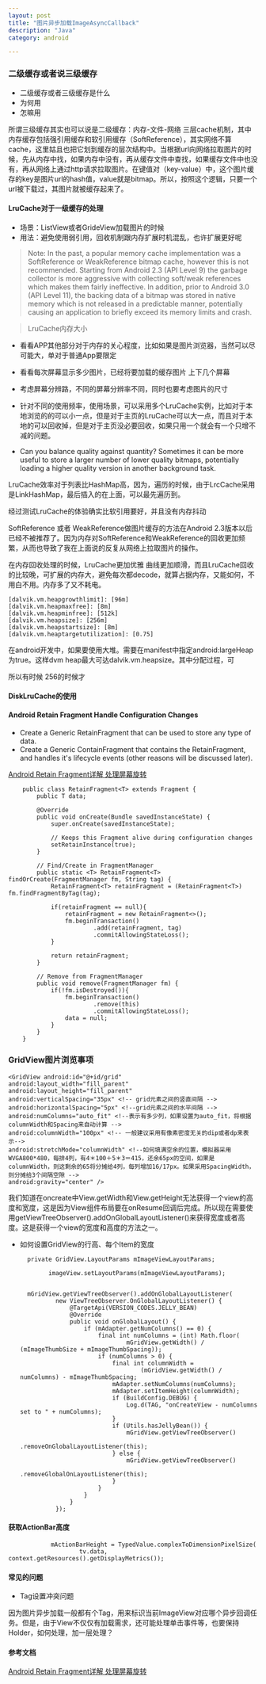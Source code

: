 ```yaml
---
layout: post
title: "图片异步加载ImageAsyncCallback"
description: "Java"
category: android

---
```


### 二级缓存或者说三级缓存

* 二级缓存或者三级缓存是什么
* 为何用
* 怎嘛用


所谓三级缓存其实也可以说是二级缓存：内存-文件-网络 三层cache机制，其中内存缓存包括强引用缓存和软引用缓存（SoftReference），其实网络不算cache，这里姑且也把它划到缓存的层次结构中。当根据url向网络拉取图片的时候，先从内存中找，如果内存中没有，再从缓存文件中查找，如果缓存文件中也没有，再从网络上通过http请求拉取图片。在键值对（key-value）中，这个图片缓存的key是图片url的hash值，value就是bitmap。所以，按照这个逻辑，只要一个url被下载过，其图片就被缓存起来了。

#### LruCache对于一级缓存的处理

* 场景：ListView或者GrideView加载图片的时候
* 用法：避免使用弱引用，回收机制跟内存扩展时机混乱，也许扩展更好呢

> Note: In the past, a popular memory cache implementation was a SoftReference or WeakReference bitmap cache, however this is not recommended. Starting from Android 2.3 (API Level 9) the garbage collector is more aggressive with collecting soft/weak references which makes them fairly ineffective. In addition, prior to Android 3.0 (API Level 11), the backing data of a bitmap was stored in native memory which is not released in a predictable manner, potentially causing an application to briefly exceed its memory limits and crash.


> LruCache内存大小

* 看看APP其他部分对于内存的关心程度，比如如果是图片浏览器，当然可以尽可能大，单对于普通App要限定

* 看看每次屏幕显示多少图片，已经将要加载的缓存图片 上下几个屏幕

* 考虑屏幕分辨路，不同的屏幕分辨率不同，同时也要考虑图片的尺寸

* 针对不同的使用频率，使用场景，可以采用多个LruCache实例，比如对于本地浏览的的可以小一点，但是对于主页的LruCache可以大一点，而且对于本地的可以回收掉，但是对于主页没必要回收，如果只用一个就会有一个只增不减的问题。

* Can you balance quality against quantity? Sometimes it can be more useful to store a larger number of lower quality bitmaps, potentially loading a higher quality version in another background task.



LruCache效率对于列表比HashMap高，因为，遍历的时候，由于LrcCache采用是LinkHashMap，最后插入的在上面，可以最先遍历到。

经过测试LruCache的体验确实比软引用要好，并且没有内存抖动

SoftReference 或者 WeakReference做图片缓存的方法在Android 2.3版本以后已经不被推荐了。因为内存对SoftReference和WeakReference的回收更加频繁，从而也导致了我在上面说的反复从网络上拉取图片的操作。

在内存回收处理的时候，LruCache更加优雅 曲线更加顺滑，而且LruCache回收的比较晚，可扩展的内存大，避免每次都decode，就算占据内存，又能如何，不用白不用。内存多了又不耗电。
	
	[dalvik.vm.heapgrowthlimit]: [96m]
	[dalvik.vm.heapmaxfree]: [8m]
	[dalvik.vm.heapminfree]: [512k]
	[dalvik.vm.heapsize]: [256m]
	[dalvik.vm.heapstartsize]: [8m]
	[dalvik.vm.heaptargetutilization]: [0.75]
 
在android开发中，如果要使用大堆。需要在manifest中指定android:largeHeap为true。这样dvm heap最大可达dalvik.vm.heapsize。其中分配过程，可
    
所以有时候 256的时候才

#### DiskLruCache的使用

#### Android Retain Fragment  Handle Configuration Changes

* Create a Generic RetainFragment<T> that can be used to store any type of data.
* Create a Generic ContainFragment<T> that contains the RetainFragment<T>, and handles it's lifecycle events (other reasons will be discussed later).

[Android Retain Fragment详解 处理屏幕旋转](http://bcorso.github.io/android-retain-fragment/)

		public class RetainFragment<T> extends Fragment {
		    public T data;
		
		    @Override
		    public void onCreate(Bundle savedInstanceState) {
		        super.onCreate(savedInstanceState);
		
		        // Keeps this Fragment alive during configuration changes
		        setRetainInstance(true);
		    }
		    
		    // Find/Create in FragmentManager
		    public static <T> RetainFragment<T> findOrCreate(FragmentManager fm, String tag) {
		        RetainFragment<T> retainFragment = (RetainFragment<T>) fm.findFragmentByTag(tag);
		
		        if(retainFragment == null){
		            retainFragment = new RetainFragment<>();
		            fm.beginTransaction()
		                    .add(retainFragment, tag)
		                    .commitAllowingStateLoss();
		        }
		
		        return retainFragment;
		    }
		
		    // Remove from FragmentManager
		    public void remove(FragmentManager fm) {
		        if(!fm.isDestroyed()){
		            fm.beginTransaction()
		                    .remove(this)
		                    .commitAllowingStateLoss();
		            data = null;
		        }
		    }
		}

### GridView图片浏览事项



	<GridView android:id="@+id/grid"    
	android:layout_width="fill_parent"    
	android:layout_height="fill_parent"    
	android:verticalSpacing="35px" <!-- grid元素之间的竖直间隔 -->    
	android:horizontalSpacing="5px" <!--grid元素之间的水平间隔 -->    
	android:numColumns="auto_fit" <!--表示有多少列，如果设置为auto_fit，将根据columnWidth和Spacing来自动计算 -->    
	android:columnWidth="100px" <!-- 一般建议采用有像素密度无关的dip或者dp来表示-->    
	android:stretchMode="columnWidth" <!--如何填满空余的位置，模拟器采用WVGA800*480，每排4列，有4＊100＋5＊3＝415，还余65px的空间，如果是columnWidth，则这剩余的65将分摊给4列，每列增加16/17px。如果采用SpacingWidth，则分摊给3个间隔空隙 -->    
	android:gravity="center" />  
	
我们知道在oncreate中View.getWidth和View.getHeight无法获得一个view的高度和宽度，这是因为View组件布局要在onResume回调后完成。所以现在需要使用getViewTreeObserver().addOnGlobalLayoutListener()来获得宽度或者高度。这是获得一个view的宽度和高度的方法之一。



* 如何设置GridView的行高、每个Item的宽度



        private GridView.LayoutParams mImageViewLayoutParams;
        
              imageView.setLayoutParams(mImageViewLayoutParams);
              

        mGridView.getViewTreeObserver().addOnGlobalLayoutListener(
                new ViewTreeObserver.OnGlobalLayoutListener() {
                    @TargetApi(VERSION_CODES.JELLY_BEAN)
                    @Override
                    public void onGlobalLayout() {
                        if (mAdapter.getNumColumns() == 0) {
                            final int numColumns = (int) Math.floor(
                                    mGridView.getWidth() / (mImageThumbSize + mImageThumbSpacing));
                            if (numColumns > 0) {
                                final int columnWidth =
                                        (mGridView.getWidth() / numColumns) - mImageThumbSpacing;
                                mAdapter.setNumColumns(numColumns);
                                mAdapter.setItemHeight(columnWidth);
                                if (BuildConfig.DEBUG) {
                                    Log.d(TAG, "onCreateView - numColumns set to " + numColumns);
                                }
                                if (Utils.hasJellyBean()) {
                                    mGridView.getViewTreeObserver()
                                            .removeOnGlobalLayoutListener(this);
                                } else {
                                    mGridView.getViewTreeObserver()
                                            .removeGlobalOnLayoutListener(this);
                                }
                            }
                        }
                    }
                });
  
  
####   获取ActionBar高度

                mActionBarHeight = TypedValue.complexToDimensionPixelSize(
                        tv.data, context.getResources().getDisplayMetrics());
                                                    
#### 常见的问题 

* Tag设置冲突问题

 因为图片异步加载一般都有个Tag，用来标识当前ImageView对应哪个异步回调任务。但是，由于View不仅仅有加载需求，还可能处理单击事件等，也要保持Holder，如何处理，加一层处理？
 
####  参考文档

[Android Retain Fragment详解 处理屏幕旋转](http://bcorso.github.io/android-retain-fragment/)